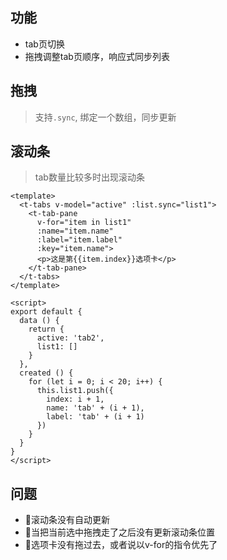 
## 功能
+ tab页切换
+ 拖拽调整tab页顺序，响应式同步列表


## 拖拽

> 支持`.sync`, 绑定一个数组，同步更新

<demo-base />

## 滚动条

> tab数量比较多时出现滚动条

<demo-scroller />


```vue
<template>
  <t-tabs v-model="active" :list.sync="list1">
    <t-tab-pane 
      v-for="item in list1" 
      :name="item.name" 
      :label="item.label" 
      :key="item.name">
      <p>这是第{{item.index}}选项卡</p>
    </t-tab-pane>
  </t-tabs>
</template>

<script>
export default {
  data () {
    return {
      active: 'tab2',
      list1: []
    }
  },
  created () {
    for (let i = 0; i < 20; i++) {
      this.list1.push({
        index: i + 1,
        name: 'tab' + (i + 1),
        label: 'tab' + (i + 1)
      })
    }
  }
}
</script>
```

## 问题

+ :bug:滚动条没有自动更新
+ :bug:当把当前选中拖拽走了之后没有更新滚动条位置
+ :bug:选项卡没有拖过去，或者说以v-for的指令优先了